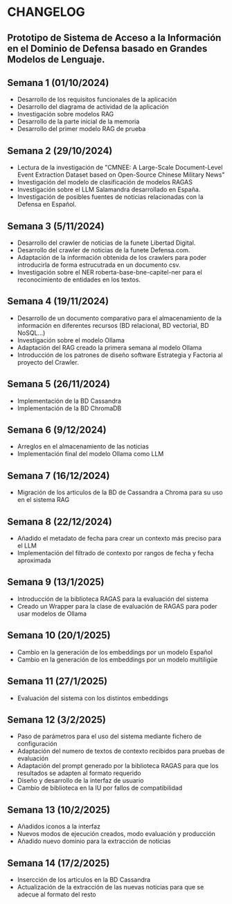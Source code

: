 # CHANGELOG

## Prototipo de Sistema de Acceso a la Información en el Dominio de Defensa basado en Grandes Modelos de Lenguaje.

## Semana 1 (01/10/2024)

- Desarrollo de los requisitos funcionales de la aplicación
- Desarrollo del diagrama de actividad de la aplicación
- Investigación sobre modelos RAG
- Desarrollo de la parte inicial de la memoria
- Desarrollo del primer modelo RAG de prueba

## Semana 2 (29/10/2024)

- Lectura de la investigación de "CMNEE: A Large-Scale Document-Level Event Extraction Dataset
based on Open-Source Chinese Military News"
- Investigación del modelo de clasificación de modelos RAGAS
- Investigación sobre el LLM Salamandra desarrollado en España.
- Investigación de posibles fuentes de noticias relacionadas con la Defensa en Español.

## Semana 3 (5/11/2024)

- Desarrollo del crawler de noticias de la funete Libertad Digital.
- Desarrollo del crawler de noticias de la funete Defensa.com.
- Adaptación de la información obtenida de los crawlers para poder introducirla de forma estrucutrada en un documento csv.
- Investigación sobre el NER roberta-base-bne-capitel-ner para el reconocimiento de entidades en los textos.

## Semana 4 (19/11/2024)

- Desarrollo de un documento comparativo para el almacenamiento de la información en diferentes recursos (BD relacional, BD vectorial, BD NoSQL...)
- Investigación sobre el modelo Ollama
- Adaptación del RAG creado la primera semana al modelo Ollama
- Introducción de los patrones de diseño software Estrategia y Factoria al proyecto del Crawler.

## Semana 5 (26/11/2024)

- Implementación de la BD Cassandra
- Implementación de la BD ChromaDB

## Semana 6 (9/12/2024)

- Arreglos en el almacenamiento de las noticias
- Implementación final del modelo Ollama como LLM

## Semana 7 (16/12/2024)

- Migración de los articulos de la BD de Cassandra a Chroma para su uso en el sistema RAG

## Semana 8 (22/12/2024)

- Añadido el metadato de fecha para crear un contexto más preciso para el LLM
- Implementación del filtrado de contexto por rangos de fecha y fecha aproximada

## Semana 9 (13/1/2025)

- Introducción de la biblioteca RAGAS para la evaluación del sistema
- Creado un Wrapper para la clase de evaluación de RAGAS para poder usar modelos de Ollama

## Semana 10 (20/1/2025)

- Cambio en la generación de los embeddings por un modelo Español
- Cambio en la generación de los embeddings por un modelo multiligüe

## Semana 11 (27/1/2025)

- Evaluación del sistema con los distintos embeddings

## Semana 12 (3/2/2025)

- Paso de parámetros para el uso del sistema mediante fichero de configuración
- Adaptación del numero de textos de contexto recibidos para pruebas de evaluación
- Adaptación del prompt generado por la biblioteca RAGAS para que los resultados se adapten al formato requerido
- Diseño y desarrollo de la interfaz de usuario
- Cambio de biblioteca en la IU por fallos de compatibilidad

## Semana 13 (10/2/2025)

- Añadidos iconos a la interfaz
- Nuevos modos de ejecución creados, modo evaluación y producción
- Añadido nuevo dominio para la extracción de noticias

## Semana 14 (17/2/2025)

- Insercción de los articulos en la BD Cassandra
- Actualización de la extracción de las nuevas noticias para que se adecue al formato del resto




